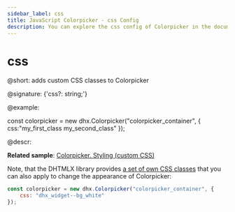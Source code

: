 ```yaml
---
sidebar_label: css
title: JavaScript Colorpicker - css Config 
description: You can explore the css config of Colorpicker in the documentation of the DHTMLX JavaScript UI library. Browse developer guides and API reference, try out code examples and live demos, and download a free 30-day evaluation version of DHTMLX Suite 7.
---
```


# css

@short: adds custom CSS classes to Colorpicker

@signature: {'css?: string;'}

@example:
<style>
    .my_first_class {
        /*some styles*/
    }
 
    .my_second_class {
        /*some styles*/
    }
</style>
 
const colorpicker = new dhx.Colorpicker("colorpicker_container", {
    css:"my_first_class my_second_class"
});

@descr:

**Related sample**: [Colorpicker. Styling (custom CSS)](https://snippet.dhtmlx.com/mnwi3sp0)

Note, that the DHTMLX library provides [a set of own CSS classes](helpers/base_elements.md#list-of-css-classes-for-styling-a-widget) that you can also apply to change the appearance of Colorpicker:

~~~js
const colorpicker = new dhx.Colorpicker("colorpicker_container", {
    css: "dhx_widget--bg_white"
});
~~~

[comment]: # (@related: colorpicker/how_to_start.md#initialize-colorpicker)
